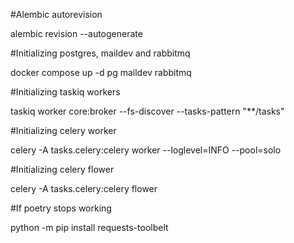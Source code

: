 #Alembic autorevision

alembic revision --autogenerate

#Initializing postgres, maildev and rabbitmq

docker compose up -d pg maildev rabbitmq

#Initializing taskiq workers

taskiq worker core:broker --fs-discover --tasks-pattern "**/tasks"

#Initializing celery worker

celery -A tasks.celery:celery worker --loglevel=INFO --pool=solo

#Initializing celery flower

celery -A tasks.celery:celery flower

#If poetry stops working

python -m pip install requests-toolbelt 

